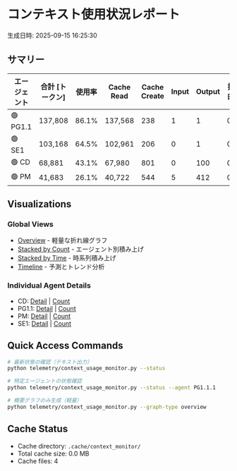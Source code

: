 # コンテキスト使用状況レポート

生成日時: 2025-09-15 16:25:30

## サマリー

| エージェント | 合計 [トークン] | 使用率 | Cache Read | Cache Create | Input | Output | 推定時間 |
|-------------|----------------|--------|------------|--------------|-------|--------|----------|
| 🟢 PG1.1 | 137,808 | 86.1% | 137,568 | 238 | 1 | 1 | 0.1h |
| 🟢 SE1 | 103,168 | 64.5% | 102,961 | 206 | 0 | 1 | 0.6h |
| 🟢 CD | 68,881 | 43.1% | 67,980 | 801 | 0 | 100 | 0.5h |
| 🟢 PM | 41,683 | 26.1% | 40,722 | 544 | 5 | 412 | 0.5h |

## Visualizations

### Global Views
- [Overview](context_usage_overview.png) - 軽量な折れ線グラフ
- [Stacked by Count](context_usage_stacked_count.png) - エージェント別積み上げ
- [Stacked by Time](context_usage_stacked_time.png) - 時系列積み上げ
- [Timeline](context_usage_timeline.png) - 予測とトレンド分析

### Individual Agent Details
- CD: [Detail](context_usage_CD_detail.png) | [Count](context_usage_CD_count.png)
- PG1.1: [Detail](context_usage_PG1.1_detail.png) | [Count](context_usage_PG1.1_count.png)
- PM: [Detail](context_usage_PM_detail.png) | [Count](context_usage_PM_count.png)
- SE1: [Detail](context_usage_SE1_detail.png) | [Count](context_usage_SE1_count.png)

## Quick Access Commands

```bash
# 最新状態の確認（テキスト出力）
python telemetry/context_usage_monitor.py --status

# 特定エージェントの状態確認
python telemetry/context_usage_monitor.py --status --agent PG1.1.1

# 概要グラフのみ生成（軽量）
python telemetry/context_usage_monitor.py --graph-type overview
```

## Cache Status

- Cache directory: `.cache/context_monitor/`
- Total cache size: 0.0 MB
- Cache files: 4
